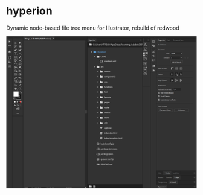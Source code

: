 # hyperion

Dynamic node-based file tree menu for Illustrator, rebuild of redwood

![](./src/assets/hyperion.png)
